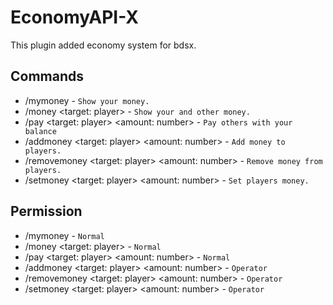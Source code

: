 # EconomyAPI-X
This plugin added economy system for bdsx.


## Commands

* /mymoney - ```Show your money.```
* /money <target: player> - ```Show your and other money.```
* /pay <target: player> <amount: number> - ```Pay others with your balance```
* /addmoney <target: player> <amount: number> - ```Add money to players.```
* /removemoney <target: player> <amount: number> - ```Remove money from players.```
* /setmoney <target: player> <amount: number> - ```Set players money.```


## Permission

* /mymoney - ```Normal```
* /money <target: player> - ```Normal```
* /pay <target: player> <amount: number> - ```Normal```
* /addmoney <target: player> <amount: number> - ```Operator```
* /removemoney <target: player> <amount: number> - ```Operator```
* /setmoney <target: player> <amount: number> - ```Operator```
